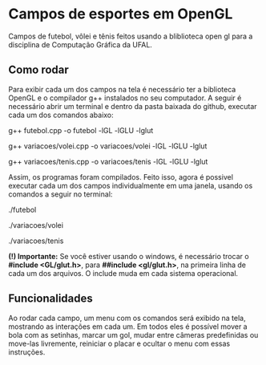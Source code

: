 # Campos de esportes em OpenGL

Campos de futebol, vôlei e tênis feitos usando a bliblioteca open gl para a disciplina de Computação Gráfica da UFAL.

## Como rodar

Para exibir cada um dos campos na tela é necessário ter a biblioteca OpenGL e o compilador g++ instalados no seu computador. A seguir é necessário abrir um terminal e dentro da pasta baixada do github, executar cada um dos comandos abaixo:

g++ futebol.cpp -o futebol -lGL -lGLU -lglut

g++ variacoes/volei.cpp -o variacoes/volei -lGL -lGLU -lglut    

g++ variacoes/tenis.cpp -o variacoes/tenis -lGL -lGLU -lglut

Assim, os programas foram compilados. Feito isso, agora é possivel executar cada um dos campos individualmente em uma janela, usando os comandos a seguir no terminal:

./futebol

./variacoes/volei

./variacoes/tenis

**(!) Importante:** Se você estiver usando o windows, é necessário trocar o **#include <GL/glut.h>**, para **##include <gl/glut.h>**, na primeira linha de cada um dos arquivos. O include muda em cada sistema operacional.

## Funcionalidades

Ao rodar cada campo, um menu com os comandos será exibido na tela, mostrando as interações em cada um. Em todos eles é possível mover a bola com as setinhas, marcar um gol, mudar entre câmeras predefinidas ou move-las livremente, reiniciar o placar e ocultar o menu com essas instruções.
